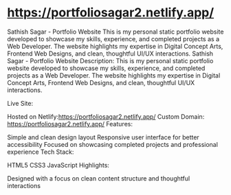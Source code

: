 # https://portfoliosagar2.netlify.app/
Sathish Sagar - Portfolio Website  This is my personal static portfolio website developed to showcase my skills, experience, and completed projects as a Web Developer. The website highlights my expertise in Digital Concept Arts, Frontend Web Designs, and clean, thoughtful UI/UX interactions.
Sathish Sagar - Portfolio Website
Description:
This is my personal static portfolio website developed to showcase my skills, experience, and completed projects as a Web Developer. The website highlights my expertise in Digital Concept Arts, Frontend Web Designs, and clean, thoughtful UI/UX interactions.

Live Site:

Hosted on Netlify:https://portfoliosagar2.netlify.app/
Custom Domain: https://portfoliosagar2.netlify.app/
Features:

Simple and clean design layout
Responsive user interface for better accessibility
Focused on showcasing completed projects and professional experience
Tech Stack:

HTML5
CSS3
JavaScript
Highlights:

Designed with a focus on clean content structure and thoughtful interactions
